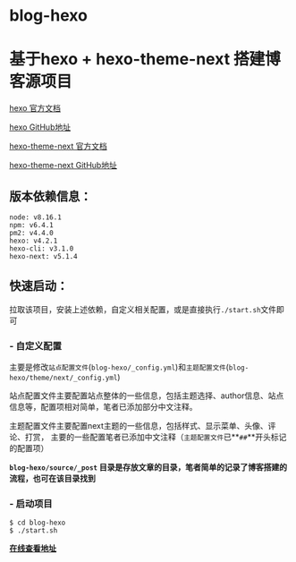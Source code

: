# blog-hexo
# 基于hexo + hexo-theme-next 搭建博客源项目

[hexo 官方文档](https://hexo.io/zh-cn/)

[hexo GitHub地址](https://hexo.io/zh-cn/)

[hexo-theme-next 官方文档](http://theme-next.iissnan.com/) 

[hexo-theme-next GitHub地址](https://github.com/iissnan/hexo-theme-next)

## 版本依赖信息：

    node: v8.16.1
    npm: v6.4.1
    pm2: v4.4.0
    hexo: v4.2.1
    hexo-cli: v3.1.0
    hexo-next: v5.1.4

## 快速启动：

拉取该项目，安装上述依赖，自定义相关配置，或是直接执行`./start.sh`文件即可

### - 自定义配置

主要是修改`站点配置文件`(`blog-hexo/_config.yml`)和`主题配置文件`(`blog-hexo/theme/next/_config.yml`)

站点配置文件主要配置站点整体的一些信息，包括主题选择、author信息、站点信息等，配置项相对简单，笔者已添加部分中文注释。

主题配置文件主要配置next主题的一些信息，包括样式、显示菜单、头像、评论、打赏， 主要的一些配置笔者已添加中文注释（`主题配置文件`已**`##`**开头标记的配置项）

**`blog-hexo/source/_post` 目录是存放文章的目录，笔者简单的记录了博客搭建的流程，也可在该目录找到**
    
### - 启动项目
    
```
$ cd blog-hexo
$ ./start.sh
```

**[在线查看地址](http://47.96.101.242)**
